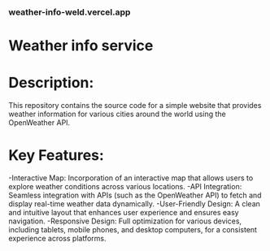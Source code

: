### weather-info-weld.vercel.app

# Weather info service
# Description:
This repository contains the source code for a simple website that provides weather information for various cities around the world using the OpenWeather API.

# Key Features:
-Interactive Map: Incorporation of an interactive map that allows users to explore weather conditions across various locations.
-API Integration: Seamless integration with APIs (such as the OpenWeather API) to fetch and display real-time weather data dynamically.
-User-Friendly Design: A clean and intuitive layout that enhances user experience and ensures easy navigation.
-Responsive Design: Full optimization for various devices, including tablets, mobile phones, and desktop computers, for a consistent experience across platforms.
